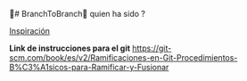 🌳# BranchToBranch🌳 quien ha sido ?

[Inspiración](https://github.com/surajondev/medusa-discord-integration)


**Link de instrucciones para el git**
https://git-scm.com/book/es/v2/Ramificaciones-en-Git-Procedimientos-B%C3%A1sicos-para-Ramificar-y-Fusionar
